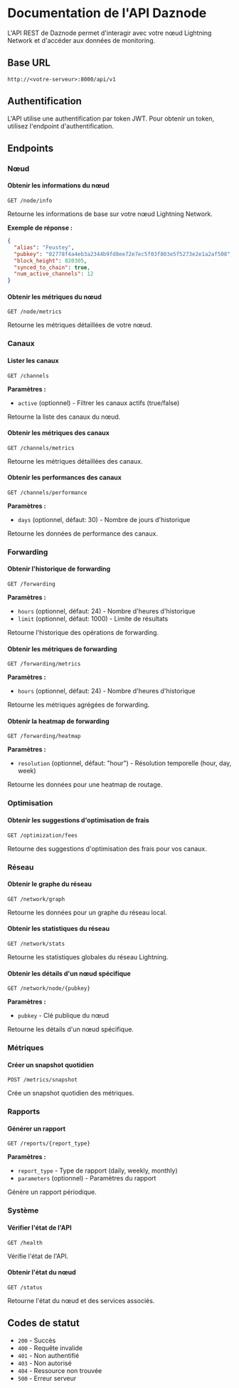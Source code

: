 # Documentation de l'API Daznode

L'API REST de Daznode permet d'interagir avec votre nœud Lightning Network et d'accéder aux données de monitoring.

## Base URL

```
http://<votre-serveur>:8000/api/v1
```

## Authentification

L'API utilise une authentification par token JWT. Pour obtenir un token, utilisez l'endpoint d'authentification.

## Endpoints

### Nœud

#### Obtenir les informations du nœud

```
GET /node/info
```

Retourne les informations de base sur votre nœud Lightning Network.

**Exemple de réponse :**
```json
{
  "alias": "Feustey",
  "pubkey": "02778f4a4eb3a2344b9fd8ee72e7ec5f03f803e5f5273e2e1a2af508",
  "block_height": 820305,
  "synced_to_chain": true,
  "num_active_channels": 12
}
```

#### Obtenir les métriques du nœud

```
GET /node/metrics
```

Retourne les métriques détaillées de votre nœud.

### Canaux

#### Lister les canaux

```
GET /channels
```

**Paramètres :**
- `active` (optionnel) - Filtrer les canaux actifs (true/false)

Retourne la liste des canaux du nœud.

#### Obtenir les métriques des canaux

```
GET /channels/metrics
```

Retourne les métriques détaillées des canaux.

#### Obtenir les performances des canaux

```
GET /channels/performance
```

**Paramètres :**
- `days` (optionnel, défaut: 30) - Nombre de jours d'historique

Retourne les données de performance des canaux.

### Forwarding

#### Obtenir l'historique de forwarding

```
GET /forwarding
```

**Paramètres :**
- `hours` (optionnel, défaut: 24) - Nombre d'heures d'historique
- `limit` (optionnel, défaut: 1000) - Limite de résultats

Retourne l'historique des opérations de forwarding.

#### Obtenir les métriques de forwarding

```
GET /forwarding/metrics
```

**Paramètres :**
- `hours` (optionnel, défaut: 24) - Nombre d'heures d'historique

Retourne les métriques agrégées de forwarding.

#### Obtenir la heatmap de forwarding

```
GET /forwarding/heatmap
```

**Paramètres :**
- `resolution` (optionnel, défaut: "hour") - Résolution temporelle (hour, day, week)

Retourne les données pour une heatmap de routage.

### Optimisation

#### Obtenir les suggestions d'optimisation de frais

```
GET /optimization/fees
```

Retourne des suggestions d'optimisation des frais pour vos canaux.

### Réseau

#### Obtenir le graphe du réseau

```
GET /network/graph
```

Retourne les données pour un graphe du réseau local.

#### Obtenir les statistiques du réseau

```
GET /network/stats
```

Retourne les statistiques globales du réseau Lightning.

#### Obtenir les détails d'un nœud spécifique

```
GET /network/node/{pubkey}
```

**Paramètres :**
- `pubkey` - Clé publique du nœud

Retourne les détails d'un nœud spécifique.

### Métriques

#### Créer un snapshot quotidien

```
POST /metrics/snapshot
```

Crée un snapshot quotidien des métriques.

### Rapports

#### Générer un rapport

```
GET /reports/{report_type}
```

**Paramètres :**
- `report_type` - Type de rapport (daily, weekly, monthly)
- `parameters` (optionnel) - Paramètres du rapport

Génère un rapport périodique.

### Système

#### Vérifier l'état de l'API

```
GET /health
```

Vérifie l'état de l'API.

#### Obtenir l'état du nœud

```
GET /status
```

Retourne l'état du nœud et des services associés.

## Codes de statut

- `200` - Succès
- `400` - Requête invalide
- `401` - Non authentifié
- `403` - Non autorisé
- `404` - Ressource non trouvée
- `500` - Erreur serveur 